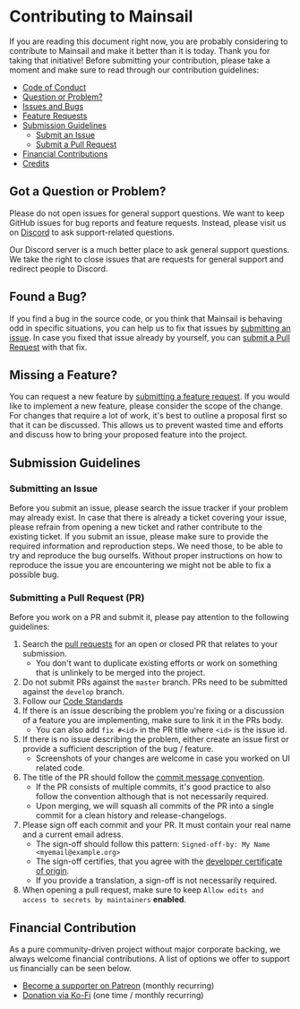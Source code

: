 # Contributing to Mainsail

If you are reading this document right now, you are probably considering to contribute to Mainsail and make it better than it is today. Thank you for taking that initiative!
Before submitting your contribution, please take a moment and make sure to read through our contribution guidelines:

- [Code of Conduct](https://github.com/mainsail-crew/mainsail/blob/develop/.github/CODE_OF_CONDUCT.md)
- [Question or Problem?](#question)
- [Issues and Bugs](#issue)
- [Feature Requests](#feature)
- [Submission Guidelines](#submit)
  - [Submit an Issue](#submit-issue)
  - [Submit a Pull Request](#submit-pr)
- [Financial Contributions](#financial)
- [Credits](https://docs.mainsail.xyz/credits)

## <a name="question"></a> Got a Question or Problem?

Please do not open issues for general support questions. We want to keep GitHub issues for bug reports and feature requests.
Instead, please visit us on [Discord](https://discord.gg/mainsail) to ask support-related questions.

Our Discord server is a much better place to ask general support questions. We take the right to close issues that are requests for general support and redirect people to Discord.

## <a name="issue"></a> Found a Bug?

If you find a bug in the source code, or you think that Mainsail is behaving odd in specific situations, you can help us to fix that issues by [submitting an issue](https://github.com/mainsail-crew/mainsail/issues/new?assignees=&labels=%E2%9A%A1+Type%3A+Bug&template=bug_report.yml).
In case you fixed that issue already by yourself, you can [submit a Pull Request](#submit-pr) with that fix.

## <a name="feature"></a> Missing a Feature?

You can request a new feature by [submitting a feature request](https://github.com/mainsail-crew/mainsail/issues/new?assignees=&labels=%F0%9F%92%A1+Type%3A+FR&template=feature_request.yml).
If you would like to implement a new feature, please consider the scope of the change. For changes that require a lot of work, it's best to outline a proposal first so that it can be discussed.
This allows us to prevent wasted time and efforts and discuss how to bring your proposed feature into the project.

## <a name="submit"></a> Submission Guidelines

### <a name="submit-issue"></a> Submitting an Issue

Before you submit an issue, please search the issue tracker if your problem may already exist. In case that there is already a ticket covering your issue, please refrain from opening a new ticket and rather contribute to the existing ticket.
If you submit an issue, please make sure to provide the required information and reproduction steps. We need those, to be able to try and reproduce the bug ourselfs.
Without proper instructions on how to reproduce the issue you are encountering we might not be able to fix a possible bug.

### <a name="submit-pr"></a> Submitting a Pull Request (PR)

Before you work on a PR and submit it, please pay attention to the following guidelines:

1. Search the [pull requests](https://github.com/mainsail-crew/mainsail/pulls) for an open or closed PR that relates to your submission.
   - You don't want to duplicate existing efforts or work on something that is unlinkely to be merged into the project.
2. Do not submit PRs against the `master` branch. PRs need to be submitted against the `develop` branch.
3. Follow our [Code Standards](https://docs.mainsail.xyz/development/code-standards)
4. If there is an issue describing the problem you're fixing or a discussion of a feature you are implementing, make sure to link it in the PRs body.
   - You can also add `fix #<id>` in the PR title where `<id>` is the issue id.
5. If there is no issue describing the problem, either create an issue first or provide a sufficient description of the bug / feature.
   - Screenshots of your changes are welcome in case you worked on UI related code.
6. The title of the PR should follow the [commit message convention](https://www.conventionalcommits.org/en/v1.0.0/).
   - If the PR consists of multiple commits, it's good practice to also follow the convention although that is not necessarily required.
   - Upon merging, we will squash all commits of the PR into a single commit for a clean history and release-changelogs.
7. Please sign off each commit and your PR. It must contain your real name and a current email adress.
   - The sign-off should follow this pattern: `Signed-off-by: My Name <myemail@example.org>`
   - The sign-off certifies, that you agree with the [developer certificate of origin](https://github.com/meteyou/mainsail/.github/DEVELOPER_CERTIFICATE_OF_ORIGIN.md).
   - If you provide a translation, a sign-off is not necessarily required.
8. When opening a pull request, make sure to keep `Allow edits and access to secrets by maintainers` **enabled**.

## <a name="financial"></a> Financial Contribution

As a pure community-driven project without major corporate backing, we always welcome financial contributions. A list of options we offer to support us financially can be seen below.

- [Become a supporter on Patreon](https://patreon.com/meteyou) (monthly recurring)
- [Donation via Ko-Fi](https://ko-fi.com/mainsail) (one time / monthly recurring)
